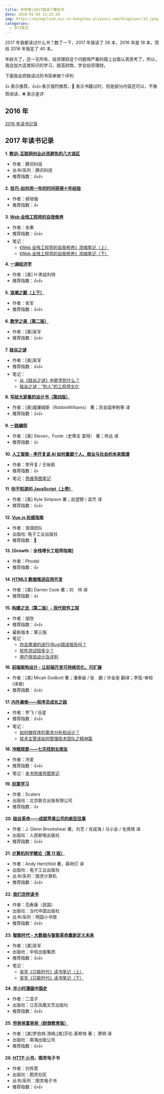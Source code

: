```yaml
---
title: 年终卷|2017我读了哪些书
date: 2018-01-03 21:22:20
img: https://myimgcloud.oss-cn-hangzhou.aliyuncs.com/blogCover/15.jpeg
categories:
  - 学习笔记
---
```


2017 年我都读过什么书？数了一下，2017 年我读了 26 本，2016 年是 18 本，而给 2018 年我定了 40 本。

<!-- more -->

年龄大了，还一无所有，投资理财这个问题得严重的摆上台面认真思考了，所以，我会加大这类知识的学习，提高财商，学会投资理财。

下面我会把我读过的书简单做个评判

👍 表示推荐，👍👍 表示强烈推荐，🚫 表示书籍过时，但是部分内容还可以，不推荐阅读，❌ 表示差评

## 2016 年

[2016 年读书记录](https://github.com/dunizb/reading-list/blob/master/2016.md)

## 2017 年读书记录

**1. [教训-互联网创业必须避免的八大误区](https://book.douban.com/subject/25932067/)**

- 作者：腾讯科技
- 丛书/系列：腾讯科技
- 推荐指数：👍👍

**2. [技巧-如何用一年的时间获得十年经验](https://book.douban.com/subject/26874593/)**

- 作者：郝培强
- 推荐指数：👍

**3. [Web 全栈工程师的自我修养](https://book.douban.com/subject/26598045/)**

- 作者：余果
- 推荐指数：👍👍
- 笔记：
  - [《Web 全栈工程师的自我修养》浓缩笔记（上）](https://segmentfault.com/a/1190000008921805)
  - [《Web 全栈工程师的自我修养》浓缩笔记（下）](https://segmentfault.com/a/1190000010128001)

**4. [一课经济学](https://book.douban.com/subject/26374036/)**

- 作者：[美] H·黑兹利特
- 推荐指数：👍👍

**5. [浪潮之巅（上下）](https://book.douban.com/subject/6709783/)**

- 作者：吴军
- 推荐指数：👍👍

**6. [数学之美（第二版）](https://book.douban.com/subject/26163454/)**

- 作者：[美]吴军
- 推荐指数：👍👍

**7. [硅谷之谜](https://book.douban.com/subject/26665230/)**

- 作者：[美]吴军
- 推荐指数：👍👍
- 笔记：
  - [从《硅谷之谜》中能学到什么？](https://mp.weixin.qq.com/s?__biz=MzI0MDIwNTQ1Mg==&mid=2676491815&idx=1&sn=1d4390218ae24cba422452febf472c55&chksm=f362cdc4c41544d2d0264048c61fc850755a8dd33c73e276354cc204ba6e0e22e67f7b655119&mpshare=1&scene=23&srcid=09090bJmSilQi56ElDx9Ubuz#rd)
  - [硅谷之谜：“别人”的工程师文化](https://mp.weixin.qq.com/s?__biz=MzI0MDIwNTQ1Mg==&mid=2676491810&idx=1&sn=cc0c4b40028865b668e03582ca1ea303&chksm=f362cdc1c41544d7439777a05ef7e894b1ab48dfae0dd23c316e3f36da86e9c14d33b29ab875&mpshare=1&scene=23&srcid=0909S4p5JS7AqAY9AoCqtaqr#rd)

**8. [写给大家看的设计书（第四版）](https://book.douban.com/subject/26657933/)**

- 作者：[美]威廉姆斯（RobbinWilliams） 著；苏金国李盼等 译
- 推荐指数：👍👍

**9. [一路编程](https://book.douban.com/subject/26937425/)**

- 作者：[美] Steven，Foote（史蒂夫 富特） 著；佟达 译
- 推荐指数：👍

**10. [人工智能 - 李开复谈 AI 如何重塑个人、商业与社会的未来图谱](https://book.douban.com/subject/27015112/)**

- 作者：李开复 / 王咏刚
- 推荐指数：👍
- 笔记：[思维导图笔记](https://mubu.com/doc/1LV3b9af-h)

**11. [你不知道的 JavaScript（上卷）](https://book.douban.com/subject/26351021/)**

- 作者：[美] Kyle Simpson 著；赵望野 / 梁杰 译
- 推荐指数：👍👍

**12. [Vue.js 权威指南](https://book.douban.com/subject/26869340/)**

- 作者：滴滴团队
- 出版社: 电子工业出版社
- 推荐指数：🚫

**13. [Growth：全栈增长工程师指南]**

- 作者：Phodal
- 推荐指数：👍

**14. [HTML5 数据推送应用开发](https://book.douban.com/subject/26148767/)**

- 作者：[美] Darren Cook 著；刘　帅 译
- 推荐指数：👍

**15. [构建之法（第二版）- 现代软件工程](https://book.douban.com/subject/27069503/)**

- 作者：邹欣
- 推荐指数：👍👍
- 最新版本：第三版
- 笔记：
  - [你会靠谱的进行(Bug)错误报告吗？](https://mp.weixin.qq.com/s?__biz=MzI0MDIwNTQ1Mg==&mid=2676491858&idx=1&sn=ccdc814a04b5a38a137843ad1b0cb5c7&chksm=f362cdb1c41544a7a8329d5879ab0fc13c79c70913ffdf22f24dca9c05717297b8ca1aff2d5b&mpshare=1&scene=23&srcid=0909Lp8s2oybYqO9yyjpFRr3#rd)
  - [软件测试知多少？](https://mp.weixin.qq.com/s?__biz=MzI0MDIwNTQ1Mg==&mid=2676491864&idx=1&sn=e1a582f307dbbbefd021635bcc255822&chksm=f362cdbbc41544add36d2672070d1b22ab008ea4f936bc4ec6bab798b9b8529ae66149839b41&mpshare=1&scene=23&srcid=0909dCMnXP6HtWtNyTaUbZO8#rd)
  - [用户体验设计及评判](https://mp.weixin.qq.com/s?__biz=MzI0MDIwNTQ1Mg==&mid=2676491878&idx=1&sn=5fa2df13095bcf0ad0a630c8be0376db&chksm=f362cd85c415449368d975aecd7837d5fda07fe12469b97fc941e3a5f86c3d536a45f72f7006&mpshare=1&scene=23&srcid=0909bp6nnLYPBHPRV6gJkRBd#rd)

**16. [前端架构设计 - 让前端开发可持续优化、可扩展](https://book.douban.com/subject/27019706/)**

- 作者：[美] Micah Godbolt 著；潘泰燊 / 张　鹏 / 许金泉 翻译；李弦-审校 (译者)
- 推荐指数：👍👍

**17. [内外兼修——程序员成长之路](https://book.douban.com/subject/26889631/)**

- 作者：罗飞 / 伍星
- 推荐指数：👍👍
- 笔记：
  - [如何做程序的需求分析和设计？](https://mp.weixin.qq.com/s?__biz=MzI0MDIwNTQ1Mg==&mid=2676491911&idx=1&sn=0e52080a349582d4c2c2e5b2dd426d1f&chksm=f362cd64c415447208bf89307de8d2684e98f7b41613bd963fa48817a0fe427b3e878c0ae30d&mpshare=1&scene=23&srcid=0909YYJ3q1wizax0QALeBCdC#rd)
  - [技术主管该如何管理技术团队之精神篇](http://34585f3f.wiz03.com/share/s/0Qm5Y_0RRQtc2F-3Zy2piy1K08ac0g05nQ1-2m0Wne15kqCl)

**18. [冷眼观爱——七天找到女朋友](https://book.douban.com/subject/26760391/)**

- 作者：冷爱
- 推荐指数：👍👍
- 笔记：[本书思维导图笔记](https://mubu.com/doc/1wVpfEaG_h)

**19. [刻意学习](https://book.douban.com/subject/27071913/)**

- 作者：Scalers
- 出版社：北京联合出版有限公司
- 推荐指数：👍

**20. [硅谷革命——成就苹果公司的疯狂往事](https://book.douban.com/subject/27124848/)**

- 作者：J. Glenn Brookshear 著，刘艺 / 肖成海 / 马小会 / 毛倩倩 译
- 出版社：人民邮电出版社
- 推荐指数：👍👍

**21. [计算机科学概论（第 11 版）](https://book.douban.com/subject/6862061/)**

- 作者：Andy Hertzfeld 著，薛命灯 译
- 出版社：电子工业出版社
- 丛书/系列：图灵计算机
- 推荐指数：👍👍

**22. [我们怎样读书](https://book.douban.com/subject/25828086/)**

- 作者：范寿康（民国）
- 出版社：当代中国出版社
- 丛书/系列：明国小书馆
- 推荐指数：👍👍

**23. [智能时代 - 大数据与智能革命重新定义未来](https://book.douban.com/subject/26838557/)**

- 作者：[美]吴军
- 出版社：中信出版集团
- 推荐指数：👍👍
- 笔记：
  - [吴军《只能时代》读书笔记（上）](http://dunizb.com/2017/10/09/intelligent-age-reading-notes-1/)
  - [吴军《只能时代》读书笔记（下）](http://dunizb.com/2017/10/13/intelligent-age-reading-notes-2/)

**24. [半小时漫画中国史](https://book.douban.com/subject/27003014/)**

- 作者：二混子
- 出版社：江苏凤凰文艺出版社
- 推荐指数：👍👍

**25. [穷爸爸富爸爸（财商教育版）](https://book.douban.com/subject/6438293/)**

- 作者：[美]罗伯特.清崎;[美]莎伦.莱希特 著； 萧明 译
- 出版社：南海出版公司
- 推荐指数：👍👍

**26. [HTTP 小书](//www.ituring.com.cn/book/1791)，图灵电子书**

- 作者：刘传君
- 出版社：图灵社区
- 丛书/系列：图灵电子书
- 推荐指数：👍👍
